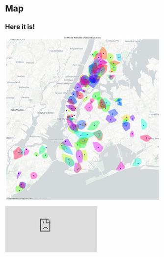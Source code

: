 # Map
## Here it is!

![map](https://github.com/laharps/up206-groupproject/blob/main/Final%20Project/images/iso_bad.png)

![interactive](https://github.com/laharps/up206-groupproject/blob/main/Final%20Project/images/vac_loc.html)
